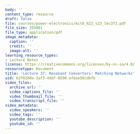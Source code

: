 ```yaml
---
body: ''
content_type: resource
draft: false
file: courses/power-electronics/mit6_622_s23_lec372.pdf
file_size: 355081
file_type: application/pdf
image_metadata:
  caption: ''
  credit: ''
  image-alt: ''
learning_resource_types:
- Lecture Notes
license: https://creativecommons.org/licenses/by-nc-sa/4.0/
resourcetype: Document
title: 'Lecture 37: Resonant Converters: Matching Networks'
uid: b2f0280e-3af3-4ddf-8590-ef6ae50cdbfb
video_files:
  archive_url: ''
  video_captions_file: ''
  video_thumbnail_file: ''
  video_transcript_file: ''
video_metadata:
  video_speakers: ''
  video_tags: ''
  youtube_description: ''
  youtube_id: ''
---
```


